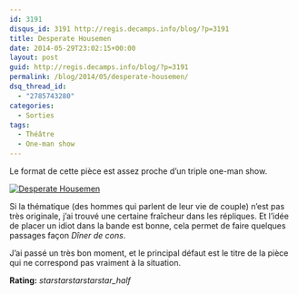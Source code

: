 ```yaml
---
id: 3191
disqus_id: 3191 http://regis.decamps.info/blog/?p=3191
title: Desperate Housemen
date: 2014-05-29T23:02:15+00:00
layout: post
guid: http://regis.decamps.info/blog/?p=3191
permalink: /blog/2014/05/desperate-housemen/
dsq_thread_id:
  - "2785743280"
categories:
  - Sorties
tags:
  - Théâtre
  - One-man show
---
```

Le format de cette pièce est assez proche d’un triple one-man show.

[<img src="/blog/wp-content/uploads/2014/06/version-site-housemen-247x350.jpg" alt="Desperate Housemen" width="247" height="350" class="alignright size-medium wp-image-3192" srcset="/blog/wp-content/uploads/2014/06/version-site-housemen-247x350.jpg 247w, /blog/wp-content/uploads/2014/06/version-site-housemen-725x1024.jpg 725w, /blog/wp-content/uploads/2014/06/version-site-housemen-212x300.jpg 212w, /blog/wp-content/uploads/2014/06/version-site-housemen.jpg 1000w" sizes="(max-width: 247px) 100vw, 247px" />](/blog/wp-content/uploads/2014/06/version-site-housemen.jpg)

Si la thématique (des hommes qui parlent de leur vie de couple) n’est pas très originale, j’ai trouvé une certaine fraîcheur dans les répliques. Et l’idée de placer un idiot dans la bande est bonne, cela permet de faire quelques passages façon _Dîner de cons_.

J’ai passé un très bon moment, et le principal défaut est le titre de la pièce qui ne correspond pas vraiment à la situation.

**Rating:** <i class="material-icons">star</i><i class="material-icons">star</i><i class="material-icons">star</i><i class="material-icons">star</i><i class="material-icons">star_half</i> 
